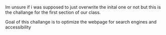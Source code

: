 Im unsure if i was supposed to just overwrite the inital one or not but this is the challange for the first section of our class.

Goal of this challange is to optimize the webpage for search engines and accessibility